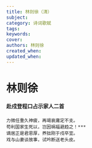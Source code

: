 ```yaml
---
title: 林则徐（清）
subject: 
category: 诗词歌赋
tags: 
keywords: 
cover: 
authors: 林则徐
created_when: 
updated_when: 
---
```


# 林则徐

#### 赴戍登程口占示家人二首

```
力微任重久神疲，再竭衰庸定不支。
苟利国家生死以，岂因祸福避趋之！***
谪居正是君恩厚，养拙刚于戍卒宜。
戏与山妻谈故事，试吟断送老头皮。
```
